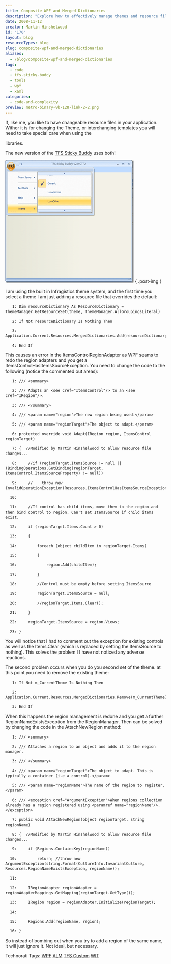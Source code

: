 ```yaml
---
title: Composite WPF and Merged Dictionaries
description: "Explore how to effectively manage themes and resource files in WPF applications with practical code solutions and insights from Martin Hinshelwood."
date: 2008-11-12
creator: Martin Hinshelwood
id: "170"
layout: blog
resourceTypes: blog
slug: composite-wpf-and-merged-dictionaries
aliases:
  - /blog/composite-wpf-and-merged-dictionaries
tags:
  - code
  - tfs-sticky-buddy
  - tools
  - wpf
  - xaml
categories:
  - code-and-complexity
preview: metro-binary-vb-128-link-2-2.png
---
```


If, like me, you like to have changeable resource files in your application. Wither it is for changing the Theme, or interchanging templates you will need to take special care when using the

[](http://www.codeplex.com/CompositeWPF)libraries.

The new version of the [TFS Sticky Buddy](http://hinshelwood.com/TFSStickyBuddy.aspx) uses both!

[![image](images/CompositeWPFandMergedDictionaries_9AD7-image_thumb-1-1.png)](http://blog.hinshelwood.com/files/2011/05/GWB-WindowsLiveWriter-CompositeWPFandMergedDictionaries_9AD7-image_2.png)
{ .post-img }

I am using the built in Infragistics theme system, and the first time you select a theme I am just adding a resource file that overrides the default:

```
   1: Dim resourceDictionary As ResourceDictionary = ThemeManager.GetResourceSet(theme, ThemeManager.AllGroupingsLiteral)
```

```
   2: If Not resourceDictionary Is Nothing Then
```

```
   3:    Application.Current.Resources.MergedDictionaries.Add(resourceDictionary)
```

```
   4: End If
```

This causes an error in the ItemsControlRegionAdapter as WPF seams to redo the region adapters and you get a ItemsControlHasItemsSourceException. You need to change the code to the following (notice the commented out areas):

```
   1: /// <summary>
```

```
   2: /// Adapts an <see cref="ItemsControl"/> to an <see cref="IRegion"/>.
```

```
   3: /// </summary>
```

```
   4: /// <param name="region">The new region being used.</param>
```

```
   5: /// <param name="regionTarget">The object to adapt.</param>
```

```
   6: protected override void Adapt(IRegion region, ItemsControl regionTarget)
```

```
   7: {  //Modified by Martin Hinshelwood to allow resource file changes...
```

```
   8:     //if (regionTarget.ItemsSource != null || (BindingOperations.GetBinding(regionTarget, ItemsControl.ItemsSourceProperty) != null))
```

```
   9:     //    throw new InvalidOperationException(Resources.ItemsControlHasItemsSourceException);
```

```
  10:
```

```
  11:     //If control has child items, move them to the region and then bind control to region. Can't set ItemsSource if child items exist.
```

```
  12:     if (regionTarget.Items.Count > 0)
```

```
  13:     {
```

```
  14:         foreach (object childItem in regionTarget.Items)
```

```
  15:         {
```

```
  16:             region.Add(childItem);
```

```
  17:         }
```

```
  18:         //Control must be empty before setting ItemsSource
```

```
  19:         regionTarget.ItemsSource = null;
```

```
  20:         //regionTarget.Items.Clear();
```

```
  21:     }
```

```
  22:     regionTarget.ItemsSource = region.Views;
```

```
  23: }
```

You will notice that I had to comment out the exception for existing controls as well as the Items.Clear (which is replaced by setting the ItemsSource to nothing). This solves the problem I I have not noticed any adverse reactions.

The second problem occurs when you do you second set of the theme. at this point you need to remove the existing theme:

```
   1: If Not m_CurrentTheme Is Nothing Then
```

```
   2:       Application.Current.Resources.MergedDictionaries.Remove(m_CurrentTheme)
```

```
   3: End If
```

When this happens the region management is redone and you get a further RegionNameExistsException from the RegionManager. Then can be solved by changing the code in the AttachNewRegion method:

```
   1: /// <summary>
```

```
   2: /// Attaches a region to an object and adds it to the region manager.
```

```
   3: /// </summary>
```

```
   4: /// <param name="regionTarget">The object to adapt. This is typically a container (i.e a control).</param>
```

```
   5: /// <param name="regionName">The name of the region to register.</param>
```

```
   6: /// <exception cref="ArgumentException">When regions collection already has a region registered using <paramref name="regionName"/>.</exception>
```

```
   7: public void AttachNewRegion(object regionTarget, string regionName)
```

```
   8: {  //Modified by Martin Hinshelwood to allow resource file changes...
```

```
   9:     if (Regions.ContainsKey(regionName))
```

```
  10:         return; //throw new ArgumentException(string.Format(CultureInfo.InvariantCulture, Resources.RegionNameExistsException, regionName));
```

```
  11:
```

```
  12:     IRegionAdapter regionAdapter = regionAdapterMappings.GetMapping(regionTarget.GetType());
```

```
  13:     IRegion region = regionAdapter.Initialize(regionTarget);
```

```
  14:
```

```
  15:     Regions.Add(regionName, region);
```

```
  16: }
```

So instead of bombing out when you try to add a region of the same name, it will just ignore it. Not ideal, but necessary.

Technorati Tags: [WPF](http://technorati.com/tags/WPF) [ALM](http://technorati.com/tags/ALM) [TFS Custom](http://technorati.com/tags/TFS+Custom) [WIT](http://technorati.com/tags/WIT)
